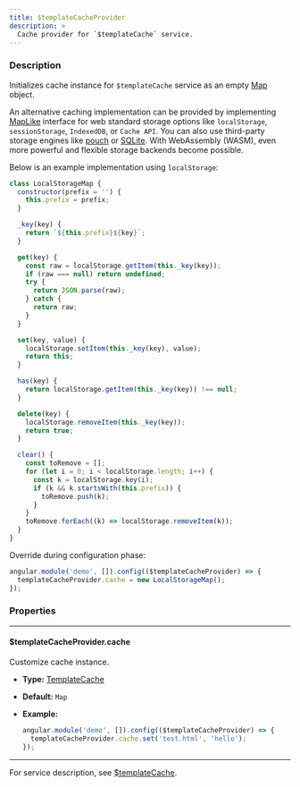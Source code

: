 ```yaml
---
title: $templateCacheProvider
description: >
  Cache provider for `$templateCache` service.
---
```


### Description

Initializes cache instance for `$templateCache` service as an empty
[Map](https://developer.mozilla.org/en-US/docs/Web/JavaScript/Reference/Global_Objects/Map)
object.

An alternative caching implementation can be provided by implementing
[MapLike](../../../typedoc/types/MapLike.html) interface for web standard
storage options like `localStorage`, `sessionStorage`, `IndexedDB`, or
`Cache API`. You can also use third-party storage engines like
[pouch](https://github.com/pouchdb/pouchdb) or
[SQLite](https://github.com/sqlitebrowser/sqlitebrowser). With WebAssembly
(WASM), even more powerful and flexible storage backends become possible.

Below is an example implementation using `localStorage`:

```js
class LocalStorageMap {
  constructor(prefix = '') {
    this.prefix = prefix;
  }

  _key(key) {
    return `${this.prefix}${key}`;
  }

  get(key) {
    const raw = localStorage.getItem(this._key(key));
    if (raw === null) return undefined;
    try {
      return JSON.parse(raw);
    } catch {
      return raw;
    }
  }

  set(key, value) {
    localStorage.setItem(this._key(key), value);
    return this;
  }

  has(key) {
    return localStorage.getItem(this._key(key)) !== null;
  }

  delete(key) {
    localStorage.removeItem(this._key(key));
    return true;
  }

  clear() {
    const toRemove = [];
    for (let i = 0; i < localStorage.length; i++) {
      const k = localStorage.key(i);
      if (k && k.startsWith(this.prefix)) {
        toRemove.push(k);
      }
    }
    toRemove.forEach((k) => localStorage.removeItem(k));
  }
}
```

Override during configuration phase:

```js
angular.module('demo', []).config(($templateCacheProvider) => {
  templateCacheProvider.cache = new LocalStorageMap();
});
```

### Properties

---

#### $templateCacheProvider.cache

Customize cache instance.

- **Type:** [TemplateCache](../../../typedoc/types/TemplateCache.html)
- **Default:** `Map`

- **Example:**

  ```js
  angular.module('demo', []).config(($templateCacheProvider) => {
    templateCacheProvider.cache.set('test.html', 'hello');
  });
  ```

---

For service description, see
[$templateCache](../../../docs/service/templatecache).
